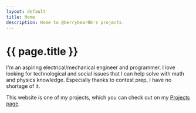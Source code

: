```yaml
---
layout: default
title: Home
description: Home to @berrybear06's projects.
---
```


# {{ page.title }}
I'm an aspiring electrical/mechanical engineer and programmer. 
I love looking for technological and social issues that 
I can help solve with math and physics knowledge. 
Especially thanks to contest prep, I have no shortage of it.

This website is one of my projects, which you can check out on my [Projects page](/projects).
